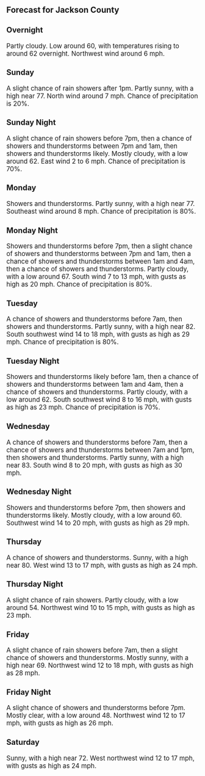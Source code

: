 <div>
   <h2>Forecast for Jackson County</h2>
   <p>
      <div style="font-size:120%">
         <h3>Overnight</h3>Partly cloudy. Low around 60, with temperatures rising to around 62 overnight. Northwest wind around 6 mph.<br></div>
   </p>
   <p>
      <div style="font-size:120%">
         <h3>Sunday</h3>A slight chance of rain showers after 1pm. Partly sunny, with a high near 77. North wind around 7 mph. Chance of precipitation
         is 20%.<br></div>
   </p>
   <p>
      <div style="font-size:120%">
         <h3>Sunday Night</h3>A slight chance of rain showers before 7pm, then a chance of showers and thunderstorms between 7pm and 1am, then showers and
         thunderstorms likely. Mostly cloudy, with a low around 62. East wind 2 to 6 mph. Chance of precipitation is 70%.<br></div>
   </p>
   <p>
      <div style="font-size:120%">
         <h3>Monday</h3>Showers and thunderstorms. Partly sunny, with a high near 77. Southeast wind around 8 mph. Chance of precipitation is 80%.<br></div>
   </p>
   <p>
      <div style="font-size:120%">
         <h3>Monday Night</h3>Showers and thunderstorms before 7pm, then a slight chance of showers and thunderstorms between 7pm and 1am, then a chance
         of showers and thunderstorms between 1am and 4am, then a chance of showers and thunderstorms. Partly cloudy, with a low around
         67. South wind 7 to 13 mph, with gusts as high as 20 mph. Chance of precipitation is 80%.<br></div>
   </p>
   <p>
      <div style="font-size:120%">
         <h3>Tuesday</h3>A chance of showers and thunderstorms before 7am, then showers and thunderstorms. Partly sunny, with a high near 82. South
         southwest wind 14 to 18 mph, with gusts as high as 29 mph. Chance of precipitation is 80%.<br></div>
   </p>
   <p>
      <div style="font-size:120%">
         <h3>Tuesday Night</h3>Showers and thunderstorms likely before 1am, then a chance of showers and thunderstorms between 1am and 4am, then a chance
         of showers and thunderstorms. Partly cloudy, with a low around 62. South southwest wind 8 to 16 mph, with gusts as high as
         23 mph. Chance of precipitation is 70%.<br></div>
   </p>
   <p>
      <div style="font-size:120%">
         <h3>Wednesday</h3>A chance of showers and thunderstorms before 7am, then a chance of showers and thunderstorms between 7am and 1pm, then showers
         and thunderstorms. Partly sunny, with a high near 83. South wind 8 to 20 mph, with gusts as high as 30 mph.<br></div>
   </p>
   <p>
      <div style="font-size:120%">
         <h3>Wednesday Night</h3>Showers and thunderstorms before 7pm, then showers and thunderstorms likely. Mostly cloudy, with a low around 60. Southwest
         wind 14 to 20 mph, with gusts as high as 29 mph.<br></div>
   </p>
   <p>
      <div style="font-size:120%">
         <h3>Thursday</h3>A chance of showers and thunderstorms. Sunny, with a high near 80. West wind 13 to 17 mph, with gusts as high as 24 mph.<br></div>
   </p>
   <p>
      <div style="font-size:120%">
         <h3>Thursday Night</h3>A slight chance of rain showers. Partly cloudy, with a low around 54. Northwest wind 10 to 15 mph, with gusts as high as 23
         mph.<br></div>
   </p>
   <p>
      <div style="font-size:120%">
         <h3>Friday</h3>A slight chance of rain showers before 7am, then a slight chance of showers and thunderstorms. Mostly sunny, with a high near
         69. Northwest wind 12 to 18 mph, with gusts as high as 28 mph.<br></div>
   </p>
   <p>
      <div style="font-size:120%">
         <h3>Friday Night</h3>A slight chance of showers and thunderstorms before 7pm. Mostly clear, with a low around 48. Northwest wind 12 to 17 mph,
         with gusts as high as 26 mph.<br></div>
   </p>
   <p>
      <div style="font-size:120%">
         <h3>Saturday</h3>Sunny, with a high near 72. West northwest wind 12 to 17 mph, with gusts as high as 24 mph.<br></div>
   </p>
</div>